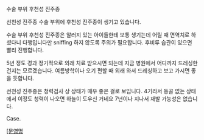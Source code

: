 수술 부위 후천성 진주종

선천성 진주종 수술 부위에 후천성 진주종이 생기고 있습니다. 

수술 부위 후천성 진주종은 알러지 있는 아이들한테 보통 생기는데
어릴 때 면역치료 하셨다니 다행입니다만 sniffing 하지 않도록 주의가 필요합니다. 
후비루 습관이 있으면 빨리 진행합니다. 

5년  정도 경과 정기적으로 외래 치료 받으시면 되는데 
지금 병원에서 어디까지 드레싱한 건지는 모르겠습니다. 
여름방학이나 오기 편할 때 외래 와서 드레싱하고 보고 가시면 좋을 듯합니다. 

선천성 진주종은 청력검사 상 상태가 매우 좋은 걸로 보입니다. 
4기라서 등골 없는 상태에서  이정도 청력이 나오면 하늘이 도우신 거네요 
7년이나 지나서 재발 가능성은 없습니다. 





Case. 

[\[문영명][1] 




[1]:	]
